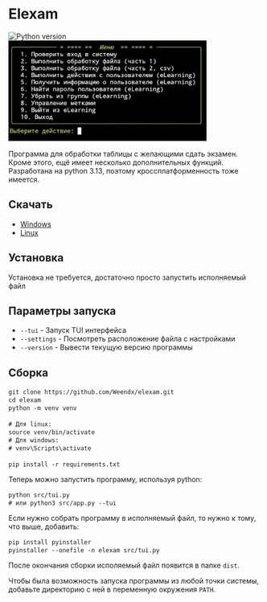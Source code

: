 # Elexam
![Python version](https://img.shields.io/badge/python-3.12|3.13-blue)  
<img src="https://github.com/Weendx/elexam/blob/main/attachments/preview.jpg?raw=true" height="200" alt="elexam screenshot">

Программа для обработки таблицы с желающими сдать экзамен. Кроме этого, ещё имеет несколько дополнительных функций. Разработана на python 3.13, поэтому кроссплатформенность тоже имеется.

## Скачать

- [Windows](https://github.com/Weendx/elexam/releases/latest/download/elexam.exe)
- [Linux](https://github.com/Weendx/elexam/releases/latest/download/elexam)

## Установка

Установка не требуется, достаточно просто запустить исполняемый файл

## Параметры запуска

- `--tui` - Запуск TUI интерфейса
- `--settings` - Посмотреть расположение файла с настройками
- `--version` - Вывести текущую версию программы

## Сборка

```
git clone https://github.com/Weendx/elexam.git
cd elexam
python -m venv venv

# Для linux:
source venv/bin/activate
# Для windows:
# venv\Scripts\activate

pip install -r requirements.txt
```

Теперь можно запустить программу, используя python:
```
python src/tui.py
# или python3 src/app.py --tui
```

Если нужно собрать программу в исполняемый файл, то нужно к тому, что выше, добавить:
```
pip install pyinstaller
pyinstaller --onefile -n elexam src/tui.py
```
После окончания сборки исполяемый файл появится в папке `dist`.

Чтобы была возможность запуска программы из любой точки системы, добавьте директорию с ней в переменную окружения `PATH`.
